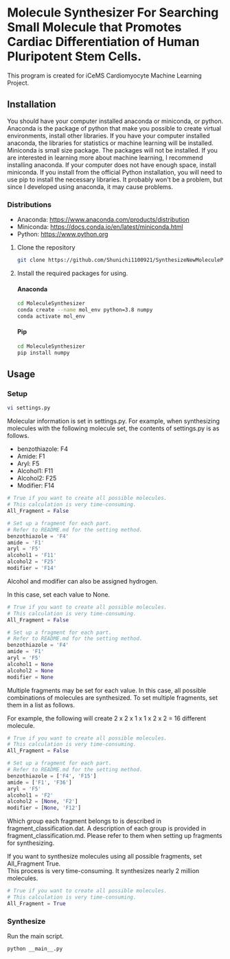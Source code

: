 # Molecule Synthesizer For Searching Small Molecule that Promotes Cardiac Differentiation of Human Pluripotent Stem Cells.

This program is created for iCeMS Cardiomyocyte Machine Learning Project.

Installation
-

You should have your computer installed anaconda or miniconda, or python.
Anaconda is the package of python that make you possible to create virtual environments, install other libraries.
If you have your computer installed anaconda, the libraries for statistics or machine learning will be installed.
Miniconda is small size package.  The packages will not be installed.
If you are interested in learning more about machine learning, I recommend installing anaconda.
If your computer does not have enough space, install miniconda.
If you install from the official Python installation, you will need to use pip to install the necessary libraries. 
It probably won't be a problem, but since I developed using anaconda, it may cause problems.

### Distributions
- Anaconda: https://www.anaconda.com/products/distribution
- Miniconda: https://docs.conda.io/en/latest/miniconda.html
- Python: https://www.python.org

1. Clone the repository
    ```bash
    git clone https://github.com/Shunichi1100921/SynthesizeNewMoleculeProject.git MoleculeSynthesizer
    ```

2. Install the required packages for using.
    #### Anaconda
    ```bash
    cd MoleculeSynthesizer
    conda create --name mol_env python=3.8 numpy
    conda activate mol_env
    ```

    #### Pip
    ```bash
    cd MoleculeSynthesizer
    pip install numpy
    ```

Usage
---

### Setup
```bash
vi settings.py
```

Molecular information is set in settings.py.
For example, when synthesizing molecules with the following molecule set, the contents of settings.py is as follows.
- benzothiazole: F4
- Amide: F1
- Aryl: F5
- Alcohol1: F11
- Alcohol2: F25
- Modifier: F14
```python:settings.py
# True if you want to create all possible molecules.
# This calculation is very time-consuming.
All_Fragment = False

# Set up a fragment for each part.
# Refer to README.md for the setting method.
benzothiazole = 'F4'
amide = 'F1'
aryl = 'F5'
alcohol1 = 'F11'
alcohol2 = 'F25'
modifier = 'F14'
```
Alcohol and modifier can also be assigned hydrogen. 

In this case, set each value to None.
```python:settings.py
# True if you want to create all possible molecules.
# This calculation is very time-consuming.
All_Fragment = False

# Set up a fragment for each part.
# Refer to README.md for the setting method.
benzothiazole = 'F4'
amide = 'F1'
aryl = 'F5'
alcohol1 = None
alcohol2 = None
modifier = None
```
Multiple fragments may be set for each value.  In this case, all possible combinations of molecules are synthesized.
To set multiple fragments, set them in a list as follows.

For example, the following will create 2 x 2 x 1 x 1 x 2 x 2 = 16 different molecule.
```python:settings.py
# True if you want to create all possible molecules.
# This calculation is very time-consuming.
All_Fragment = False

# Set up a fragment for each part.
# Refer to README.md for the setting method.
benzothiazole = ['F4', 'F15']
amide = ['F1', 'F36']
aryl = 'F5'
alcohol1 = 'F2'
alcohol2 = [None, 'F2']
modifier = [None, 'F12']
```
Which group each fragment belongs to is described in fragment_classification.dat.
A description of each group is provided in fragment_classification.md.
Please refer to them when setting up fragments for synthesizing.

If you want to synthesize molecules using all possible fragments, set All_Fragment True.  
This process is very time-consuming.  It synthesizes nearly 2 million molecules. 
```python:settings.py
# True if you want to create all possible molecules.
# This calculation is very time-consuming.
All_Fragment = True
```

### Synthesize
Run the main script.
```bash
python __main__.py
```
